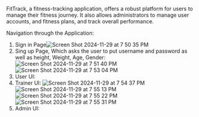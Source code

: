 FitTrack, a fitness-tracking application, offers a robust platform for users to manage their fitness journey. It also allows administrators to manage user accounts, and fitness plans, and track overall performance.

Navigation through the Application:
1. Sign in Page![Screen Shot 2024-11-29 at 7 50 35 PM](https://github.com/user-attachments/assets/7cd77a0c-40c9-475a-b75a-0a8ecd83fcc1)
2. Sing up Page, Which asks the user to put username and password as well as height, Weight, Age, Gender: ![Screen Shot 2024-11-29 at 7 51 40 PM](https://github.com/user-attachments/assets/bd18593e-443f-4170-9d37-a125c6eb0675) ![Screen Shot 2024-11-29 at 7 53 04 PM](https://github.com/user-attachments/assets/af6390b1-d974-4376-9e77-b62e9d6a0fd1)
3. User UI:
4. Trainer UI: ![Screen Shot 2024-11-29 at 7 54 37 PM](https://github.com/user-attachments/assets/66ae457f-bb5d-4fca-a175-8adbefc4a334)
![Screen Shot 2024-11-29 at 7 55 13 PM](https://github.com/user-attachments/assets/eeae782a-0483-47fd-99ed-b822068f092e)
![Screen Shot 2024-11-29 at 7 55 22 PM](https://github.com/user-attachments/assets/093dd18e-7b6d-4df0-abf7-ef5caf713a82)
![Screen Shot 2024-11-29 at 7 55 31 PM](https://github.com/user-attachments/assets/c8f8bc09-df2b-4dd5-be9a-13f97ff6e185)
5. Admin UI: 
